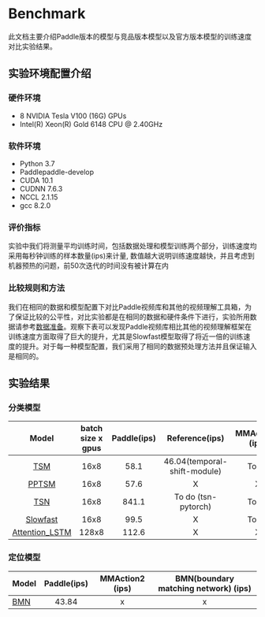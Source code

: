 # Benchmark

此文档主要介绍Paddle版本的模型与竞品版本模型以及官方版本模型的训练速度对比实验结果。

## 实验环境配置介绍
### 硬件环境

- 8 NVIDIA Tesla V100 (16G) GPUs
- Intel(R) Xeon(R) Gold 6148 CPU @ 2.40GHz

### 软件环境

- Python 3.7
- Paddlepaddle-develop
- CUDA 10.1
- CUDNN 7.6.3
- NCCL 2.1.15
- gcc 8.2.0

### 评价指标

实验中我们将测量平均训练时间，包括数据处理和模型训练两个部分，训练速度均采用每秒钟训练的样本数量(ips)来计量,
数值越大说明训练速度越快，并且考虑到机器预热的问题，前50次迭代的时间没有被计算在内

### 比较规则和方法

我们在相同的数据和模型配置下对比Paddle视频库和其他的视频理解工具箱，为了保证比较的公平性，对比实验都是在相同的数据和硬件条件下进行，实验所用数据请参考[数据准备](./dataset/k400.md)。观察下表可以发现Paddle视频库相比其他的视频理解框架在
训练速度方面取得了巨大的提升，尤其是Slowfast模型取得了将近一倍的训练速度的提升。对于每一种模型配置，我们采用了相同的数据预处理方法并且保证输入是相同的。

## 实验结果
### 分类模型

| Model | batch size x gpus | Paddle(ips) | Reference(ips) | MMAction2 (ips)  | PySlowFast (ips)|
| :------: | :-------------------:|:---------------:|:---------------: | :---------------:  |:---------------: |
| [TSM](../../configs/recognition/tsm/tsm.yaml) | 16x8 | 58.1 | 46.04(temporal-shift-module) | To do | X |
| [PPTSM](../../configs/recognition/tsm/pptsm.yaml) | 16x8 |  57.6 | X |    X   | X |
| [TSN](../../configs/recognition/tsn/tsn.yaml) | 16x8 |  841.1 |  To do (tsn-pytorch) | To do | X | 
| [Slowfast](../../configs/recogntion/slowfast/slowfast.yaml)| 16x8 | 99.5 | X | To do | 43.2 |
| [Attention_LSTM](../../configs/recognition/attention_lstm/attention_lstm.yaml) |  128x8  | 112.6  | X | X | X |

### 定位模型

| Model | Paddle(ips) |MMAction2 (ips) |BMN(boundary matching network) (ips)|
| :--- | :---------------: | :-------------------------------------: | :-------------------------------------: |
| [BMN](../../configs/localization/bmn.yaml)  | 43.84 | x | x |
